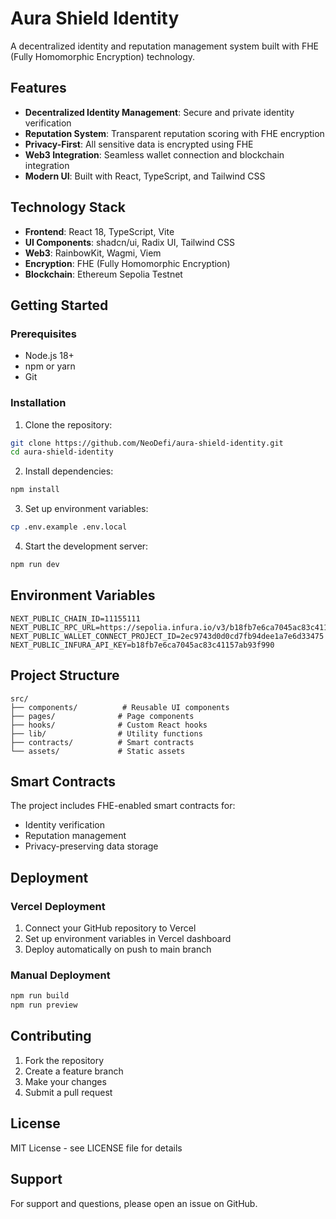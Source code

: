 # Aura Shield Identity

A decentralized identity and reputation management system built with FHE (Fully Homomorphic Encryption) technology.

## Features

- **Decentralized Identity Management**: Secure and private identity verification
- **Reputation System**: Transparent reputation scoring with FHE encryption
- **Privacy-First**: All sensitive data is encrypted using FHE
- **Web3 Integration**: Seamless wallet connection and blockchain integration
- **Modern UI**: Built with React, TypeScript, and Tailwind CSS

## Technology Stack

- **Frontend**: React 18, TypeScript, Vite
- **UI Components**: shadcn/ui, Radix UI, Tailwind CSS
- **Web3**: RainbowKit, Wagmi, Viem
- **Encryption**: FHE (Fully Homomorphic Encryption)
- **Blockchain**: Ethereum Sepolia Testnet

## Getting Started

### Prerequisites

- Node.js 18+ 
- npm or yarn
- Git

### Installation

1. Clone the repository:
```bash
git clone https://github.com/NeoDefi/aura-shield-identity.git
cd aura-shield-identity
```

2. Install dependencies:
```bash
npm install
```

3. Set up environment variables:
```bash
cp .env.example .env.local
```

4. Start the development server:
```bash
npm run dev
```

## Environment Variables

```env
NEXT_PUBLIC_CHAIN_ID=11155111
NEXT_PUBLIC_RPC_URL=https://sepolia.infura.io/v3/b18fb7e6ca7045ac83c41157ab93f990
NEXT_PUBLIC_WALLET_CONNECT_PROJECT_ID=2ec9743d0d0cd7fb94dee1a7e6d33475
NEXT_PUBLIC_INFURA_API_KEY=b18fb7e6ca7045ac83c41157ab93f990
```

## Project Structure

```
src/
├── components/          # Reusable UI components
├── pages/              # Page components
├── hooks/              # Custom React hooks
├── lib/                # Utility functions
├── contracts/          # Smart contracts
└── assets/             # Static assets
```

## Smart Contracts

The project includes FHE-enabled smart contracts for:
- Identity verification
- Reputation management
- Privacy-preserving data storage

## Deployment

### Vercel Deployment

1. Connect your GitHub repository to Vercel
2. Set up environment variables in Vercel dashboard
3. Deploy automatically on push to main branch

### Manual Deployment

```bash
npm run build
npm run preview
```

## Contributing

1. Fork the repository
2. Create a feature branch
3. Make your changes
4. Submit a pull request

## License

MIT License - see LICENSE file for details

## Support

For support and questions, please open an issue on GitHub.